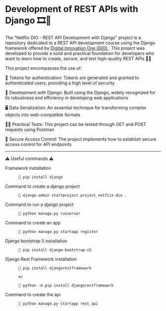 # Development of REST APIs with Django 🎞️🔐

The "Netflix DIO - REST API Development with Django" project is a repository dedicated to a REST API development course using the Django framework offered by  <a href="https://www.dio.me/"> Digital Innovation One (DIO) </a>. This project was developed to provide a solid and practical foundation for developers who want to learn how to create, secure, and test high-quality REST APIs 🔐🔏


This project encompasses the use of:

🔐 Tokens for authentication: Tokens are generated and granted to authenticated users, providing a high level of security

🐍 Development with Django: Built using the Django, widely recognized for its robustness and efficiency in developing web applications

🖥️ Data Serialization: An essential technique for transforming complex objects into web-compatible formats

✍🏽 Practical Tests: This project can be tested through GET and POST requests using Postman

🚓 Secure Access Control: The project implements how to establish secure access control for API endpoints

<hr>

⚠ Useful commands ⚠

Framework installation

          🔴 pip install django

Command to create a django project

          🔴 django-admin startproject project_netflix-dio .

Command to run a django project

          🔴 python manage.py runserver

Command to create an app

          🔴 python manage.py startapp register

Django bootstrap 5 installation

          🔴 pip install django-bootstrap-v5

Django Rest Framework installation

          🔴 pip install djangorestframework

          or 

          🔴 python -m pip install djangorestframework


Command to create the api

          🔴 python manage.py startapp rest_api

